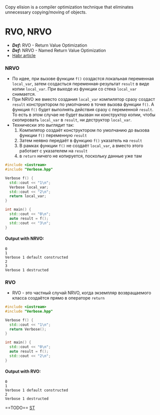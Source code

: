 Copy elision is a compiler optimization technique that eliminates unnecessary copying/moving of objects.
# RVO, NRVO
- _**Def:**_ RVO - Return Value Optimization
- _**Def:**_ NRVO - Named Return Value Optimization
- [Habr article](https://habr.com/ru/companies/vk/articles/666330/)

### NRVO
- По идее, при вызове функции `f()` создастся локальная переменная `local_var`, затем создасться переменная-результат `result` в виде копии `local_var`. При выходе из функции со стека `local_var` снимается.
- При NRVO же вместо создания `local_var` компилятор сразу создаст  `result` конструктором по умолчанию в точке вызова функции `f()`. А функция `f()` будет выполнять действия сразу с переменной `result`. То есть в этом случае не будет вызван ни конструктор копии, чтобы скопировать `local_var` в `result`, ни деструктор `local_var`.
- Технически это выглядит так:
	1. Компилятор создаёт конструктором по умолчанию до вызова функции `f()` переменную `result`
	2. Затем неявно передаёт в функцию `f()` указатель на `result`
	3. В рамках функции `f()` не создаёт `local_var`, а вместо этого работает с указателем на `result`
	4. в `return` ничего не копируется, поскольку данные уже там

```cpp
#include <iostream>
#include "Verbose.hpp"

Verbose f() {
  std::cout << "1\n";
  Verbose local_var;
  std::cout << "2\n";
  return local_var;
}

int main() {
  std::cout << "0\n";
  auto result = f();
  std::cout << "3\n";
}

```

#### Output with NRVO:
```OUT
0
1
Verbose 1 default constructed
2
3
Verbose 1 destructed
```

### RVO
- RVO - это частный случай NRVO, когда экземпляр возвращаемого класса создаётся прямо в операторе `return`
```cpp
#include <iostream>
#include "Verbose.hpp"

Verbose f() {
  std::cout << "1\n";
  return Verbose();
}

int main() {
  std::cout << "0\n";
  auto result = f();
  std::cout << "2\n";
}

```

#### Output with RVO:
```OUT
0
1
Verbose 1 default constructed
2
Verbose 1 destructed

```

==TODO== [ST](https://stackoverflow.com/questions/12953127/what-are-copy-elision-and-return-value-optimization)


